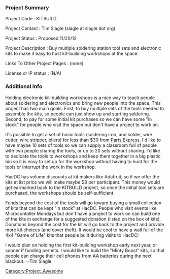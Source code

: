 ### Project Summary

Project Code
:   KITBUILD

Project Contact
:   Tim Slagle (slagle at slagle dot org)

Project Status
:   Proposed 11/20/12

Project Description
:   Buy multiple soldering station tool sets and electronic kits to make
    it easy to host kit-building workshops at the space.

Links To Other Project Pages
:   (none)

License or IP status
:   (N/A)

### Additional Info

Holding electronic kit-building workshops is a nice way to teach people
about soldering and electronics and bring new people into the space.
This project has two main goals: First, to buy multiple sets of the
tools needed to assemble the kits, so people can just show up and
starting soldering. Second, to pay for some initial kit purchases so we
can have some "in stock" for people who visit the space but don't have a
project to work on.

It's possible to get a set of basic tools (soldering iron, and solder,
wire cutter, wire stripper, pliers) for less than \$30 from [Parts
Express](http://www.parts-express.com/). I'd like to have
maybe 10 sets of tools so we can supply a classroom full of people with
two people sharing the tools, or up to 20 sets without sharing. I'd like
to dedicate the tools to workshops and keep them together in a big
plastic bin so it is easy to set up for the workshop without having to
hunt for the tools or interrupt the work in the workshop.

HacDC has volume discounts at kit makers like Adafruit, so if we offer
the kits at list price we will make maybe \$8 per participant. This
money would get earmarked back to the KITBUILD project, so once the
initial tool sets are purchased, the workshops should be
self-sufficient.

Funds beyond the cost of the tools will go toward buying a small
collection of kits that can be kept "in stock" at HacDC. People who
visit events like Microcontoller Mondays but don't have a project to
work on can build one of the kits in exchange for a suggested donation
(listed on the box of kits). Donations beyond the cost for the kit will
go back to the project and provide more kit choices (and cover theft).
It would be cool to have a wall full of the 4x4 "Game of Life" kits that
people built during visits to HacDC!

I would plan on holding the first kit-building workshop early next year,
or sooner if funding permits. I would like to build the "Minty Boost"
kits, so that people can charge their cell phones from AA batteries
during the next blackout. --Tim Slagle

[Category:Project_Awesome](Category:Project_Awesome)
